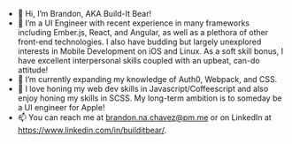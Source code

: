 - 👋 Hi, I’m Brandon, AKA Build-It Bear! 
- 👀 I’m a UI Engineer with recent experience in many frameworks including Ember.js, React, and Angular, as well as a plethora of other front-end technologies. I also have budding but largely unexplored interests in Mobile Development on iOS and Linux. As a soft skill bonus, I have excellent interpersonal skills coupled with an upbeat, can-do attitude!
- 🌱 I’m currently expanding my knowledge of Auth0, Webpack, and CSS.
- 💞️ I love honing my web dev skills in Javascript/Coffeescript and also enjoy honing my skills in SCSS. My long-term ambition is to someday be a UI engineer for Apple!
- 📫 You can reach me at brandon.na.chavez@pm.me or on LinkedIn at https://www.linkedin.com/in/builditbear/.
